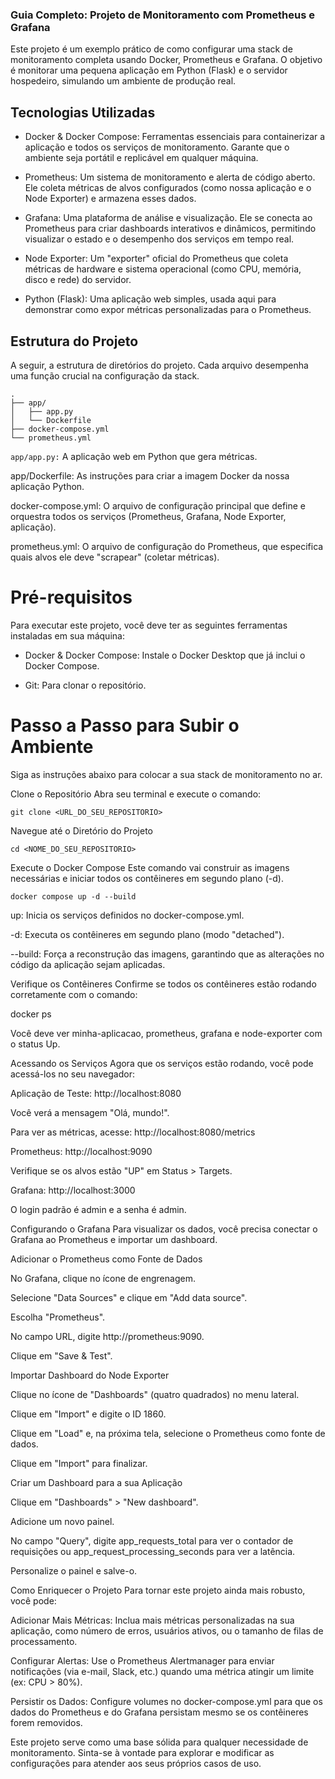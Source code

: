 ### Guia Completo: Projeto de Monitoramento com Prometheus e Grafana
Este projeto é um exemplo prático de como configurar uma stack de monitoramento completa usando Docker, Prometheus e Grafana. O objetivo é monitorar uma pequena aplicação em Python (Flask) e o servidor hospedeiro, simulando um ambiente de produção real.

## Tecnologias Utilizadas
- Docker & Docker Compose: Ferramentas essenciais para containerizar a aplicação e todos os serviços de monitoramento. Garante que o ambiente seja portátil e replicável em qualquer máquina.

- Prometheus: Um sistema de monitoramento e alerta de código aberto. Ele coleta métricas de alvos configurados (como nossa aplicação e o Node Exporter) e armazena esses dados.

- Grafana: Uma plataforma de análise e visualização. Ele se conecta ao Prometheus para criar dashboards interativos e dinâmicos, permitindo visualizar o estado e o desempenho dos serviços em tempo real.

- Node Exporter: Um "exporter" oficial do Prometheus que coleta métricas de hardware e sistema operacional (como CPU, memória, disco e rede) do servidor.

- Python (Flask): Uma aplicação web simples, usada aqui para demonstrar como expor métricas personalizadas para o Prometheus.

## Estrutura do Projeto
A seguir, a estrutura de diretórios do projeto. Cada arquivo desempenha uma função crucial na configuração da stack.

````
.
├── app/
│   ├── app.py
│   └── Dockerfile
├── docker-compose.yml
└── prometheus.yml
````
````app/app.py:```` A aplicação web em Python que gera métricas.

app/Dockerfile: As instruções para criar a imagem Docker da nossa aplicação Python.

docker-compose.yml: O arquivo de configuração principal que define e orquestra todos os serviços (Prometheus, Grafana, Node Exporter, aplicação).

prometheus.yml: O arquivo de configuração do Prometheus, que especifica quais alvos ele deve "scrapear" (coletar métricas).

# Pré-requisitos
Para executar este projeto, você deve ter as seguintes ferramentas instaladas em sua máquina:

- Docker & Docker Compose: Instale o Docker Desktop que já inclui o Docker Compose.

- Git: Para clonar o repositório.

# Passo a Passo para Subir o Ambiente
Siga as instruções abaixo para colocar a sua stack de monitoramento no ar.

Clone o Repositório
Abra seu terminal e execute o comando:
````
git clone <URL_DO_SEU_REPOSITORIO>
````
Navegue até o Diretório do Projeto
````
cd <NOME_DO_SEU_REPOSITORIO>
````
Execute o Docker Compose
Este comando vai construir as imagens necessárias e iniciar todos os contêineres em segundo plano (-d).
````
docker compose up -d --build
````
up: Inicia os serviços definidos no docker-compose.yml.

-d: Executa os contêineres em segundo plano (modo "detached").

--build: Força a reconstrução das imagens, garantindo que as alterações no código da aplicação sejam aplicadas.

Verifique os Contêineres
Confirme se todos os contêineres estão rodando corretamente com o comando:

docker ps

Você deve ver minha-aplicacao, prometheus, grafana e node-exporter com o status Up.

Acessando os Serviços
Agora que os serviços estão rodando, você pode acessá-los no seu navegador:

Aplicação de Teste: http://localhost:8080

Você verá a mensagem "Olá, mundo!".

Para ver as métricas, acesse: http://localhost:8080/metrics

Prometheus: http://localhost:9090

Verifique se os alvos estão "UP" em Status > Targets.

Grafana: http://localhost:3000

O login padrão é admin e a senha é admin.

Configurando o Grafana
Para visualizar os dados, você precisa conectar o Grafana ao Prometheus e importar um dashboard.

Adicionar o Prometheus como Fonte de Dados

No Grafana, clique no ícone de engrenagem.

Selecione "Data Sources" e clique em "Add data source".

Escolha "Prometheus".

No campo URL, digite http://prometheus:9090.

Clique em "Save & Test".

Importar Dashboard do Node Exporter

Clique no ícone de "Dashboards" (quatro quadrados) no menu lateral.

Clique em "Import" e digite o ID 1860.

Clique em "Load" e, na próxima tela, selecione o Prometheus como fonte de dados.

Clique em "Import" para finalizar.

Criar um Dashboard para a sua Aplicação

Clique em "Dashboards" > "New dashboard".

Adicione um novo painel.

No campo "Query", digite app_requests_total para ver o contador de requisições ou app_request_processing_seconds para ver a latência.

Personalize o painel e salve-o.

Como Enriquecer o Projeto
Para tornar este projeto ainda mais robusto, você pode:

Adicionar Mais Métricas: Inclua mais métricas personalizadas na sua aplicação, como número de erros, usuários ativos, ou o tamanho de filas de processamento.

Configurar Alertas: Use o Prometheus Alertmanager para enviar notificações (via e-mail, Slack, etc.) quando uma métrica atingir um limite (ex: CPU > 80%).

Persistir os Dados: Configure volumes no docker-compose.yml para que os dados do Prometheus e do Grafana persistam mesmo se os contêineres forem removidos.

Este projeto serve como uma base sólida para qualquer necessidade de monitoramento. Sinta-se à vontade para explorar e modificar as configurações para atender aos seus próprios casos de uso.
